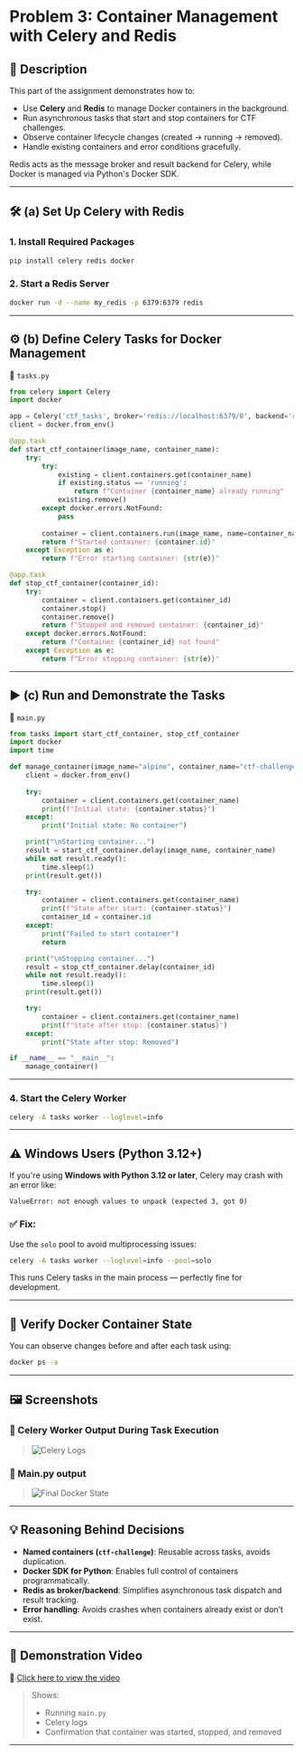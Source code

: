 
# Problem 3: Container Management with Celery and Redis

## 📌 Description

This part of the assignment demonstrates how to:

- Use **Celery** and **Redis** to manage Docker containers in the background.
- Run asynchronous tasks that start and stop containers for CTF challenges.
- Observe container lifecycle changes (created → running → removed).
- Handle existing containers and error conditions gracefully.

Redis acts as the message broker and result backend for Celery, while Docker is managed via Python's Docker SDK.

---

## 🛠️ (a) Set Up Celery with Redis

### 1. Install Required Packages
```bash
pip install celery redis docker
````

### 2. Start a Redis Server

```bash
docker run -d --name my_redis -p 6379:6379 redis
```

---

## ⚙️ (b) Define Celery Tasks for Docker Management

📄 `tasks.py`

```python
from celery import Celery
import docker

app = Celery('ctf_tasks', broker='redis://localhost:6379/0', backend='redis://localhost:6379/0')
client = docker.from_env()

@app.task
def start_ctf_container(image_name, container_name):
    try:
        try:
            existing = client.containers.get(container_name)
            if existing.status == 'running':
                return f"Container {container_name} already running"
            existing.remove()
        except docker.errors.NotFound:
            pass
        
        container = client.containers.run(image_name, name=container_name, detach=True)
        return f"Started container: {container.id}"
    except Exception as e:
        return f"Error starting container: {str(e)}"

@app.task
def stop_ctf_container(container_id):
    try:
        container = client.containers.get(container_id)
        container.stop()
        container.remove()
        return f"Stopped and removed container: {container_id}"
    except docker.errors.NotFound:
        return f"Container {container_id} not found"
    except Exception as e:
        return f"Error stopping container: {str(e)}"
```

---

## ▶️ (c) Run and Demonstrate the Tasks

📄 `main.py`

```python
from tasks import start_ctf_container, stop_ctf_container
import docker
import time

def manage_container(image_name="alpine", container_name="ctf-challenge"):
    client = docker.from_env()
    
    try:
        container = client.containers.get(container_name)
        print(f"Initial state: {container.status}")
    except:
        print("Initial state: No container")

    print("\nStarting container...")
    result = start_ctf_container.delay(image_name, container_name)
    while not result.ready():
        time.sleep(1)
    print(result.get())

    try:
        container = client.containers.get(container_name)
        print(f"State after start: {container.status}")
        container_id = container.id
    except:
        print("Failed to start container")
        return

    print("\nStopping container...")
    result = stop_ctf_container.delay(container_id)
    while not result.ready():
        time.sleep(1)
    print(result.get())

    try:
        container = client.containers.get(container_name)
        print(f"State after stop: {container.status}")
    except:
        print("State after stop: Removed")

if __name__ == "__main__":
    manage_container()
```

---

### 4. Start the Celery Worker

```bash
celery -A tasks worker --loglevel=info
```

---

## ⚠️ Windows Users (Python 3.12+)

If you're using **Windows with Python 3.12 or later**, Celery may crash with an error like:

```
ValueError: not enough values to unpack (expected 3, got 0)
```

### ✅ Fix:

Use the `solo` pool to avoid multiprocessing issues:

```bash
celery -A tasks worker --loglevel=info --pool=solo
```

This runs Celery tasks in the main process — perfectly fine for development.

---

## 🧪 Verify Docker Container State

You can observe changes before and after each task using:

```bash
docker ps -a
```

---

## 🖼️ Screenshots

### 🔹 Celery Worker Output During Task Execution

> ![Celery Logs](https://s6.uupload.ir/files/celery_kayc.png)

### 🔹 Main.py output

> ![Final Docker State](https://s6.uupload.ir/files/main.py_c6pu.png)


---

## 💡 Reasoning Behind Decisions

* **Named containers (`ctf-challenge`)**: Reusable across tasks, avoids duplication.
* **Docker SDK for Python**: Enables full control of containers programmatically.
* **Redis as broker/backend**: Simplifies asynchronous task dispatch and result tracking.
* **Error handling**: Avoids crashes when containers already exist or don’t exist.

---

## 🎥 Demonstration Video

📎 [Click here to view the video](https://iutbox.iut.ac.ir/index.php/s/3HYYwb4TWyjwxTc)

> Shows:
>
> * Running `main.py`
> * Celery logs
> * Confirmation that container was started, stopped, and removed

---

